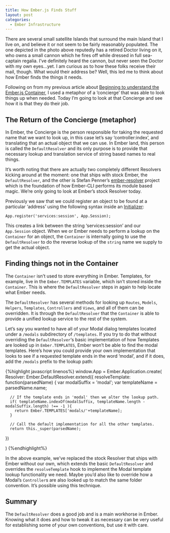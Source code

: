 ```yaml
---
title: How Ember.js Finds Stuff
layout: post
categories:
  - Ember Infrastructure
---
```

There are several small satellite Islands that surround the main Island that I live on, and believe it or not seem to be fairly reasonably populated. The one depicted in the photo above reputedly has a retired Doctor living on it, who owns a small cannon which he fires off while dressed in full sea-captain regalia. I&#8217;ve definitely heard the cannon, but never seen the Doctor with my own eyes&#8230;yet. I am curious as to how these folks receive their mail, though. What would their address be? Well, this led me to think about how Ember finds the things it needs.

<!--more-->

Following on from my previous article about [Beginning to understand the Ember.js Container][1], I used a metaphor of a &#8216;concierge&#8217; that was able to look things up when needed. Today I&#8217;m going to look at that Concierge and see how it is that they do their job.

## The Return of the Concierge (metaphor)

In Ember, the Concierge is the person responsible for taking the requested name that we want to look up, in this case let&#8217;s say &#8216;controller:index&#8217;, and translating that an actual object that we can use. In Ember land, this person is called the `DefaultResolver` and its only purpose is to provide that necessary lookup and translation service of string based names to real things.

It&#8217;s worth noting that there are actually two completely different Resolvers kicking around at the moment: one that ships with stock Ember, the `DefaultResolver`, and the other is Stefan Penner&#8217;s [ember-resolver][2] project which is the foundation of how Ember-CLI performs its module based magic. We&#8217;re only going to look at Ember&#8217;s stock Resolver today.

Previously we saw that we could register an object to be found at a particular &#8216;address&#8217; using the following syntax inside an [Initializer][3]:

    App.register('services:session', App.Session);


This creates a link between the string &#8216;services:session&#8217; and our `App.Session` object. When we or Ember needs to perform a lookup on the `Container` for an object, the `Container` is internally going to use the `DefaultResolver` to do the reverse lookup of the `string` name we supply to get the actual object.

## Finding things not in the Container

The `Container` isn&#8217;t used to store everything in Ember. Templates, for example, live in the `Ember.TEMPLATES` variable, which isn&#8217;t stored inside the `Container`. This is where the `DefaultResolver` steps in again to help locate what Ember needs.

The `DefaultResolver` has several methods for looking up `Routes`, `Models`, `Helpers`, `Templates`, `Controllers` and `Views`, and all of them can be overridden. It is through the `DefaultResolver` that the `Container` is able to provide a unified lookup service to the rest of the system.

Let&#8217;s say you wanted to have all of your Modal dialog templates located under a `/modals` subdirectory of `/templates`. If you try to do that without overriding the `DefaultResolver`&#8216;s basic implementation of how Templates are looked up in `Ember.TEMPLATES`, Ember won&#8217;t be able to find the modal templates. Here&#8217;s how you could provide your own implementation that looks to see if a requested template ends in the word &#8216;modal&#8217;, and if it does, add the `/modals` prefix to the lookup path:

{%highlight javascript linenos%}
window.App = Ember.Application.create(
  Resolver: Ember.DefaultResolver.extend({
    resolveTemplate: function(parsedName) {
      var modalSuffix = 'modal';
      var templateName = parsedName.name;

      // If the template ends in 'modal' then we alter the lookup path.
      if( templateName.indexOf(modalSuffix, templateName.length - modalSuffix.length) !== -1 ){
        return Ember.TEMPLATES['modals/'+templateName];
      }

      // Call the default implementation for all the other templates.
      return this._super(parsedName);
  })

)
{%endhighlight%}

In the above example, we&#8217;ve replaced the stock Resolver that ships with Ember without our own, which extends the basic `DefaultResolver` and overrides the `resolveTemplate` hook to implement the Modal template lookup functionality we need. Maybe you&#8217;d also like to override how a Modal&#8217;s `Controller`s are also looked up to match the same folder convention. It&#8217;s possible using this technique.

## Summary

The `DefaultResolver` does a good job and is a main workhorse in Ember. Knowing what it does and how to tweak it as necessary can be very useful for establishing some of your own conventions, but use it with care.

 [1]: http://ember.zone/beginning-to-understand-the-ember-js-container/
 [2]: https://github.com/stefanpenner/ember-resolver
 [3]: http://ember.zone/ember-application-initializers/